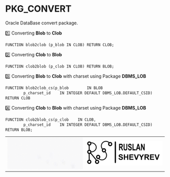 # PKG_CONVERT

Oracle DataBase convert package.

:one: Converting **Blob** to **Clob**

```
FUNCTION blob2clob (p_blob IN CLOB) RETURN CLOB;
```

:two: Converting **Clob** to **Blob**

```
FUNCTION clob2blob (p_clob IN CLOB) RETURN BLOB;
```

:three: Converting **Blob** to **Clob** with charset using Package **DBMS_LOB**

```
FUNCTION blob2clob_cs(p_blob		IN BLOB
		p_charset_id	IN INTEGER DEFAULT DBMS_LOB.DEFAULT_CSID) RETURN CLOB
```

:four: Converting **Clob** to **Blob** with charset using Package **DBMS_LOB**

```
FUNCTION clob2blob_cs(p_clob	IN CLOB,
		p_charset_id	IN INTEGER DEFAULT DBMS_LOB.DEFAULT_CSID) RETURN BLOB;
```

<table>
	<tr>
		<td valign="center" width="49%"><img src="https://github.com/Ruslan-Shevyrev/Ruslan-Shevyrev/blob/main/logoRS/logo_mini.gif" title="logo"></td>
		<td valign="center" width="49%"><img src="https://github.com/Ruslan-Shevyrev/Ruslan-Shevyrev/blob/main/logoRS/logoRS_FULL.png" title="RuslanShevyrev"></td>
	</tr>
</table>